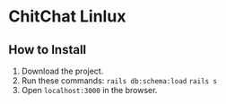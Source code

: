 # ChitChat Linlux

## How to Install
1. Download the project.
2. Run these commands:
```rails db:schema:load```
```rails s```
3. Open ```localhost:3000``` in the browser.

